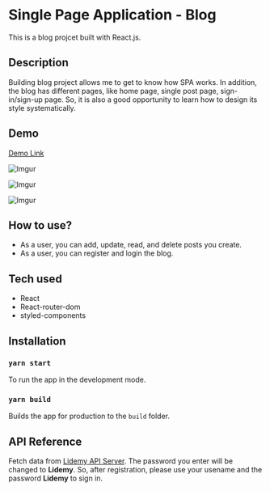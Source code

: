 # Single Page Application - Blog

This is a blog projcet built with React.js.

## Description

Building blog project allows me to get to know how SPA works. In addition, the blog has different pages, like home page, single post page, sign-in/sign-up page. So, it is also a good opportunity to learn how to design its style systematically.

## Demo

[Demo Link](https://oscarwang913.github.io/react-hook-blog/)

![Imgur](https://i.imgur.com/oZOd2Ih.png)

![Imgur](https://i.imgur.com/jtKKBAl.png)

![Imgur](https://i.imgur.com/8HjcLO3.png)

## How to use?

- As a user, you can add, update, read, and delete posts you create.
- As a user, you can register and login the blog.

## Tech used

- React
- React-router-dom
- styled-components

## Installation

### `yarn start`

To run the app in the development mode.

### `yarn build`

Builds the app for production to the `build` folder.

## API Reference

Fetch data from [Lidemy API Server](https://github.com/Lidemy/lidemy-student-json-api-server). The password you enter will be changed to **Lidemy**. So, after registration, please use your usename and the password **Lidemy** to sign in.
